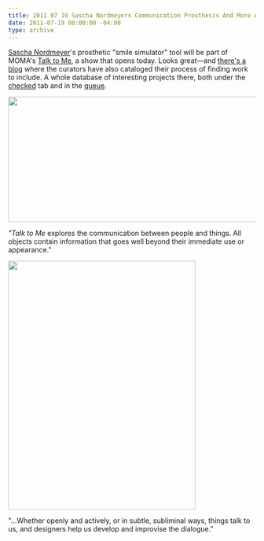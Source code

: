 ```yaml
---
title: 2011 07 19 Sascha Nordmeyers Communication Prosthesis And More At Moma
date: 2011-07-19 00:00:00 -04:00
type: archive
---
```


<p><a href="http://www.saschanordmeyer.com/">Sascha Nordmeyer</a>'s prosthetic "smile simulator" tool will be part of MOMA's <a href="http://moma.org/visit/calendar/exhibitions/1080">Talk to Me</a>, a show that opens today. Looks great—and <a href="http://wp.moma.org/talk_to_me/">there's a blog</a> where the curators have also cataloged their process of finding work to include. A whole database of interesting projects there, both under the <a href="http://wp.moma.org/talk_to_me/checked-2/">checked</a> tab and in the <a href="http://wp.moma.org/talk_to_me/queue/">queue</a>.</p>
<p><a href="http://ablersite.files.wordpress.com/2011/07/smile_simulator_thumb2.jpg"><img class="alignnone size-full wp-image-3671" title="smile_simulator_thumb[2]" src="{{ site.baseurl }}/uploads/smile_simulator_thumb2.jpg" alt="" width="506" height="255" /></a></p>
<p><em> "Talk to Me</em> explores the communication between people and things. All objects contain information that goes well beyond their immediate use or appearance."</p>
<p><a href="http://ablersite.files.wordpress.com/2011/07/smile_simulator_2_thumb8.jpg"><img class="alignnone size-full wp-image-3672" title="smile_simulator_2_thumb[8]" src="{{ site.baseurl }}/uploads/smile_simulator_2_thumb8.jpg" alt="" width="381" height="506" /></a></p>
<p>"...Whether openly and actively, or in subtle, subliminal ways, things talk to us, and designers help us develop and improvise the dialogue."</p>
